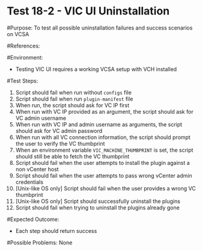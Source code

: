 Test 18-2 - VIC UI Uninstallation
======

#Purpose:
To test all possible uninstallation failures and success scenarios on VCSA

#References:

#Environment:
* Testing VIC UI requires a working VCSA setup with VCH installed

#Test Steps:
1. Script should fail when run without `configs` file
2. Script should fail when run `plugin-manifest` file
3. When run, the script should ask for VC IP first
4. When run with VC IP provided as an argument, the script should ask for VC admin username
5. When run with VC IP and admin username as arguments, the script should ask for VC admin password
6. When run with all VC connection information, the script should prompt the user to verify the VC thumbprint
7. When an environment variable `VIC_MACHINE_THUMBPRINT` is set, the script should still be able to fetch the VC thumbprint
8. Script should fail when the user attempts to install the plugin against a non vCenter host
9. Script should fail when the user attempts to pass wrong vCenter admin credentials
10. [Unix-like OS only] Script should fail when the user provides a wrong VC thumbprint
11. [Unix-like OS only] Script should successfully uninstall the plugins
12. Script should fail when trying to uninstall the plugins already gone

#Expected Outcome:
* Each step should return success

#Possible Problems:
None